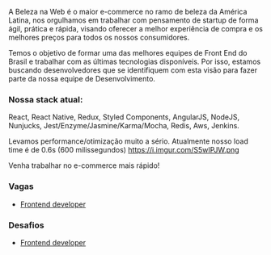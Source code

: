 A Beleza na Web é o maior e-commerce no ramo de beleza da América Latina, nos orgulhamos em trabalhar com pensamento de startup de forma ágil, prática e rápida, visando oferecer a melhor experiência de compra e os melhores preços para todos os nossos consumidores.

Temos o objetivo de formar uma das melhores equipes de Front End do Brasil e trabalhar com as últimas tecnologias disponíveis. Por isso, estamos buscando desenvolvedores que se identifiquem com esta visão para fazer parte da nossa equipe de Desenvolvimento.

### Nossa stack atual:

React, React Native, Redux, Styled Components, AngularJS, NodeJS, Nunjucks, Jest/Enzyme/Jasmine/Karma/Mocha, Redis, Aws, Jenkins.

Levamos performance/otimização muito a sério. Atualmente nosso load time é de 0.6s (600 milissegundos) https://i.imgur.com/S5wIPJW.png

Venha trabalhar no e-commerce mais rápido!

### Vagas
 - [Frontend developer](https://github.com/belezanaweb/frontend/wiki/Job-description:-Frontend-developer)

### Desafios
 - [Frontend developer](https://github.com/belezanaweb/test-front/wiki/Challenge:-Frontend)
